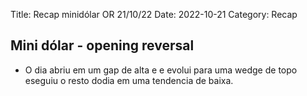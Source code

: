 Title: Recap minidólar OR 21/10/22
Date: 2022-10-21
Category: Recap

## Mini dólar - opening reversal

* O dia abriu em um gap de alta e e evolui para uma wedge de topo eseguiu o resto dodia em uma tendencia de baixa.

